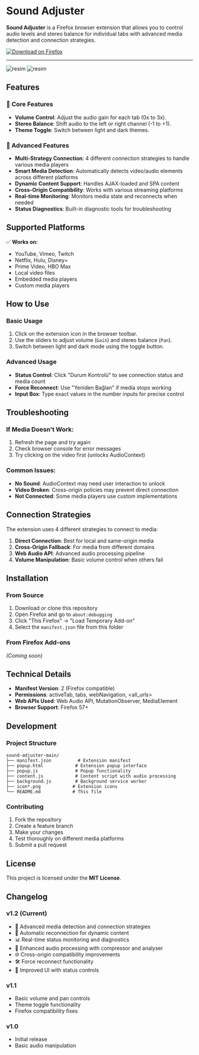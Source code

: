 # Sound Adjuster

**Sound Adjuster** is a Firefox browser extension that allows you to control audio levels and stereo balance for individual tabs with advanced media detection and connection strategies.

[![Download on Firefox](https://img.shields.io/badge/Firefox-Download-blue?style=for-the-badge&logo=firefox)](https://addons.mozilla.org/en-US/firefox/addon/sound-adjuster)

---
![resim](https://github.com/user-attachments/assets/9e5e6e30-8d77-40dd-bd5e-487ee4655e2d) ![resim](https://github.com/user-attachments/assets/f5d32b2e-ae3f-4caf-bd01-d78351e5cc06)


## Features

### 🎵 Core Features
- **Volume Control**: Adjust the audio gain for each tab (0x to 3x).
- **Stereo Balance**: Shift audio to the left or right channel (-1 to +1).
- **Theme Toggle**: Switch between light and dark themes.

### 🔧 Advanced Features
- **Multi-Strategy Connection**: 4 different connection strategies to handle various media players
- **Smart Media Detection**: Automatically detects video/audio elements across different platforms
- **Dynamic Content Support**: Handles AJAX-loaded and SPA content
- **Cross-Origin Compatibility**: Works with various streaming platforms
- **Real-time Monitoring**: Monitors media state and reconnects when needed
- **Status Diagnostics**: Built-in diagnostic tools for troubleshooting

## Supported Platforms

✅ **Works on:**
- YouTube, Vimeo, Twitch
- Netflix, Hulu, Disney+
- Prime Video, HBO Max
- Local video files
- Embedded media players
- Custom media players

## How to Use

### Basic Usage
1. Click on the extension icon in the browser toolbar.
2. Use the sliders to adjust volume (`Gain`) and stereo balance (`Pan`).
3. Switch between light and dark mode using the toggle button.

### Advanced Usage
- **Status Control**: Click "Durum Kontrolü" to see connection status and media count
- **Force Reconnect**: Use "Yeniden Bağlan" if media stops working
- **Input Box**: Type exact values in the number inputs for precise control

## Troubleshooting

### If Media Doesn't Work:
1. Refresh the page and try again
2. Check browser console for error messages
3. Try clicking on the video first (unlocks AudioContext)

### Common Issues:
- **No Sound**: AudioContext may need user interaction to unlock
- **Video Broken**: Cross-origin policies may prevent direct connection
- **Not Connected**: Some media players use custom implementations

## Connection Strategies

The extension uses 4 different strategies to connect to media:

1. **Direct Connection**: Best for local and same-origin media
2. **Cross-Origin Fallback**: For media from different domains
3. **Web Audio API**: Advanced audio processing pipeline
4. **Volume Manipulation**: Basic volume control when others fail

## Installation

### From Source
1. Download or clone this repository
2. Open Firefox and go to `about:debugging`
3. Click "This Firefox" → "Load Temporary Add-on"
4. Select the `manifest.json` file from this folder

### From Firefox Add-ons
*(Coming soon)*

## Technical Details

- **Manifest Version**: 2 (Firefox compatible)
- **Permissions**: activeTab, tabs, webNavigation, <all_urls>
- **Web APIs Used**: Web Audio API, MutationObserver, MediaElement
- **Browser Support**: Firefox 57+

## Development

### Project Structure
```
sound-adjuster-main/
├── manifest.json          # Extension manifest
├── popup.html            # Extension popup interface
├── popup.js              # Popup functionality
├── content.js            # Content script with audio processing
├── background.js         # Background service worker
├── icon*.png            # Extension icons
└── README.md            # This file
```

### Contributing
1. Fork the repository
2. Create a feature branch
3. Make your changes
4. Test thoroughly on different media platforms
5. Submit a pull request

## License
This project is licensed under the **MIT License**.

## Changelog

### v1.2 (Current)
- 🎯 Advanced media detection and connection strategies
- 🔄 Automatic reconnection for dynamic content
- 📊 Real-time status monitoring and diagnostics
- 🎵 Enhanced audio processing with compressor and analyser
- 🌐 Cross-origin compatibility improvements
- 🛠️ Force reconnect functionality
- 🎨 Improved UI with status controls

### v1.1
- Basic volume and pan controls
- Theme toggle functionality
- Firefox compatibility fixes

### v1.0
- Initial release
- Basic audio manipulation
